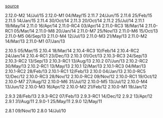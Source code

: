[source](https://issues.scala-lang.org/projects/SI?selectedItem=com.atlassian.jira.jira-projects-plugin:release-page&status=released&page=1)

2.12.0-M2   14/Jul/15
2.12.0-M1   04/May/15
2.11.7      24/Jun/15
2.11.6      25/Feb/15
2.11.5      14/Jan/15
2.11.4      30/Oct/14
2.11.3      20/Oct/14
2.11.2      25/Jul/14
2.11.1      19/May/14
2.11.0      16/Apr/14
2.11.0-RC4  03/Apr/14
2.11.0-RC3  18/Mar/14
2.11.0-RC1  05/Mar/14
2.11.0-M8   20/Jan/14
2.11.0-M7   25/Nov/13
2.11.0-M6   15/Oct/13
2.11.0-M5   06/Sep/13
2.11.0-M4   12/Jul/13
2.11.0-M3   21/May/13
2.11.0-M2   14/Mar/13
2.11.0-M1   07/Jan/13

2.10.5      05/Mar/15
2.10.4      18/Mar/14
2.10.4-RC3  10/Feb/14
2.10.4-RC2  24/Jan/14
2.10.4-RC1  23/Dec/13
2.10.3      01/Oct/13
2.10.3-RC3  24/Sep/13
2.10.3-RC2  13/Sep/13
2.10.3-RC1  13/Aug/13
2.10.2      07/Jun/13
2.10.2-RC2  30/May/13
2.10.2-RC1  13/May/13
2.10.1      12/Mar/13
2.10.1-RC3  04/Mar/13
2.10.1-RC2  28/Feb/13
2.10.1-RC1  12/Feb/13
2.10.0      04/Jan/13
2.10.0-RC5  12/Dec/12
2.10.0-RC3  28/Nov/12
2.10.0-RC2  09/Nov/12
2.10.0-RC1  19/Oct/12
2.10.0-M7   27/Aug/12
2.10.0-M6   31/Jul/12
2.10.0-M5   13/Jul/12
2.10.0-M4   13/Jun/12
2.10.0-M3   16/Apr/12
2.10.0-M2   21/Feb/12
2.10.0-M1   19/Jan/12

2.9.3       28/Feb/13
2.9.3-RC2   07/Feb/13
2.9.3-RC1   14/Dec/12
2.9.2       13/Apr/12
2.9.1       31/Aug/11
2.9.0-1     25/May/11
2.9.0       12/May/11

2.8.1       09/Nov/10
2.8.0       14/Jul/10